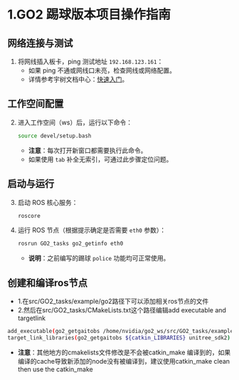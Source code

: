 # 1.GO2 踢球版本项目操作指南

## 网络连接与测试
1. 将网线插入板卡，ping 测试地址 `192.168.123.161`：
   - 如果 ping 不通或网线口未亮，检查网线或网络配置。
   - 详情参考宇树文档中心：[快速入门](https://support.unitree.com/home/zh/developer/Quick_start)。

## 工作空间配置
2. 进入工作空间（ws）后，运行以下命令：
   ```bash
   source devel/setup.bash
   ```
   - **注意**：每次打开新窗口都需要执行此命令。
   - 如果使用 `tab` 补全无索引，可通过此步骤定位问题。

## 启动与运行
3. 启动 ROS 核心服务：
   ```bash
   roscore
   ```

4. 运行 ROS 节点（根据提示确定是否需要 `eth0` 参数）：
   ```bash
   rosrun GO2_tasks go2_getinfo eth0
   ```
   - **说明**：之前编写的踢球 `police` 功能均可正常使用。
  
## 创建和编译ros节点
   - 1.在src/GO2_tasks/example/go2路径下可以添加相关ros节点的文件
   - 2.然后在src/GO2_tasks/CMakeLists.txt这个路径编辑add executable and targetlink
   ```bash
   add_executable(go2_getgaitobs /home/nvidia/go2_ws/src/GO2_tasks/example/go2/go2_getgaitobs.cpp)
   target_link_libraries(go2_getgaitobs ${catkin_LIBRARIES} unitree_sdk2)
   ```
   - **注意**：其他地方的cmakelists文件修改是不会被catkin_make 编译到的，如果编译的cache导致新添加的node没有被编译到，建议使用catkin_make clean then use the catkin_make
